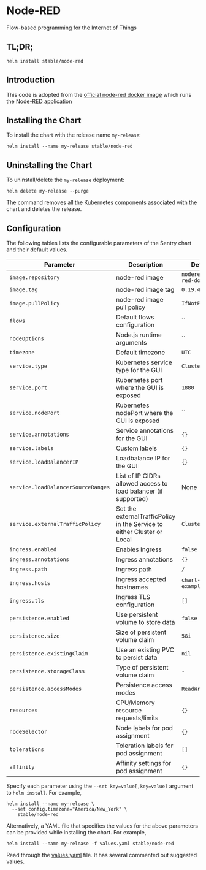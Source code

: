 # Node-RED

Flow-based programming for the Internet of Things

## TL;DR;

```console
helm install stable/node-red
```

## Introduction

This code is adopted from the [official node-red docker image](https://hub.docker.com/r/nodered/node-red-docker/) which runs the [Node-RED application](https://nodered.org/)


## Installing the Chart

To install the chart with the release name `my-release`:

```console
helm install --name my-release stable/node-red
```
## Uninstalling the Chart

To uninstall/delete the `my-release` deployment:

```console
helm delete my-release --purge
```

The command removes all the Kubernetes components associated with the chart and deletes the release.

## Configuration

The following tables lists the configurable parameters of the Sentry chart and their default values.

| Parameter                            | Description                                | Default                                                    |
| -------------------------------      | -------------------------------            | ---------------------------------------------------------- |
| `image.repository`                   | node-red image                             | `nodered/node-red-docker` |
| `image.tag`                          | node-red image tag                         | `0.19.4-v8` |
| `image.pullPolicy`                   | node-red image pull policy                 | `IfNotPresent` |
| `flows`                              | Default flows configuration                | `` |
| `nodeOptions`                        | Node.js runtime arguments                  | `` |
| `timezone`                           | Default timezone                           | `UTC` |
| `service.type`                       | Kubernetes service type for the GUI        | `ClusterIP` |
| `service.port`                       | Kubernetes port where the GUI is exposed   | `1880` |
| `service.nodePort`                   | Kubernetes nodePort where the GUI is exposed | `` |
| `service.annotations`                | Service annotations for the GUI            | `{}` |
| `service.labels`                     | Custom labels                              | `{}` |
| `service.loadBalancerIP`             | Loadbalance IP for the GUI                 | `{}` |
| `service.loadBalancerSourceRanges`   | List of IP CIDRs allowed access to load balancer (if supported) | None
| `service.externalTrafficPolicy`      | Set the externalTrafficPolicy in the Service to either Cluster or Local | `Cluster`
| `ingress.enabled`                    | Enables Ingress                            | `false` |
| `ingress.annotations`                | Ingress annotations                        | `{}` |
| `ingress.path`                       | Ingress path                               | `/` |
| `ingress.hosts`                      | Ingress accepted hostnames                 | `chart-example.local` |
| `ingress.tls`                        | Ingress TLS configuration                  | `[]` |
| `persistence.enabled`                | Use persistent volume to store data        | `false` |
| `persistence.size`                   | Size of persistent volume claim            | `5Gi` |
| `persistence.existingClaim`          | Use an existing PVC to persist data        | `nil` |
| `persistence.storageClass`           | Type of persistent volume claim            | `-` |
| `persistence.accessModes`            | Persistence access modes                   | `ReadWriteOnce` |
| `resources`                          | CPU/Memory resource requests/limits        | `{}` |
| `nodeSelector`                       | Node labels for pod assignment             | `{}` |
| `tolerations`                        | Toleration labels for pod assignment       | `[]` |
| `affinity`                           | Affinity settings for pod assignment       | `{}` |

Specify each parameter using the `--set key=value[,key=value]` argument to `helm install`. For example,

```console
helm install --name my-release \
  --set config.timezone="America/New_York" \
    stable/node-red
```

Alternatively, a YAML file that specifies the values for the above parameters can be provided while installing the chart. For example,

```console
helm install --name my-release -f values.yaml stable/node-red
```

Read through the [values.yaml](values.yaml) file. It has several commented out suggested values.
